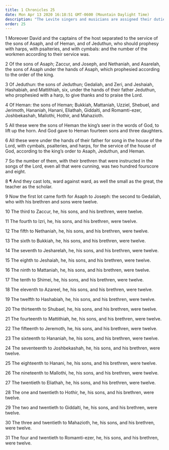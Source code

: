```yaml
---
title: 1 Chronicles 25
date: Mon Apr 13 2020 16:18:51 GMT-0600 (Mountain Daylight Time)
description: "The Levite singers and musicians are assigned their duties by lot."
order: 25
---
```


1 Moreover David and the captains of the host separated to the service of the sons of Asaph, and of Heman, and of Jeduthun, who should prophesy with harps, with psalteries, and with cymbals: and the number of the workmen according to their service was.

2 Of the sons of Asaph; Zaccur, and Joseph, and Nethaniah, and Asarelah, the sons of Asaph under the hands of Asaph, which prophesied according to the order of the king.

3 Of Jeduthun: the sons of Jeduthun; Gedaliah, and Zeri, and Jeshaiah, Hashabiah, and Mattithiah, six, under the hands of their father Jeduthun, who prophesied with a harp, to give thanks and to praise the Lord.

4 Of Heman: the sons of Heman; Bukkiah, Mattaniah, Uzziel, Shebuel, and Jerimoth, Hananiah, Hanani, Eliathah, Giddalti, and Romamti-ezer, Joshbekashah, Mallothi, Hothir, and Mahazioth.

5 All these were the sons of Heman the king’s seer in the words of God, to lift up the horn. And God gave to Heman fourteen sons and three daughters.

6 All these were under the hands of their father for song in the house of the Lord, with cymbals, psalteries, and harps, for the service of the house of God, according to the king’s order to Asaph, Jeduthun, and Heman.

7 So the number of them, with their brethren that were instructed in the songs of the Lord, even all that were cunning, was two hundred fourscore and eight.

8 ¶ And they cast lots, ward against ward, as well the small as the great, the teacher as the scholar.

9 Now the first lot came forth for Asaph to Joseph: the second to Gedaliah, who with his brethren and sons were twelve.

10 The third to Zaccur, he, his sons, and his brethren, were twelve.

11 The fourth to Izri, he, his sons, and his brethren, were twelve.

12 The fifth to Nethaniah, he, his sons, and his brethren, were twelve.

13 The sixth to Bukkiah, he, his sons, and his brethren, were twelve.

14 The seventh to Jesharelah, he, his sons, and his brethren, were twelve.

15 The eighth to Jeshaiah, he, his sons, and his brethren, were twelve.

16 The ninth to Mattaniah, he, his sons, and his brethren, were twelve.

17 The tenth to Shimei, he, his sons, and his brethren, were twelve.

18 The eleventh to Azareel, he, his sons, and his brethren, were twelve.

19 The twelfth to Hashabiah, he, his sons, and his brethren, were twelve.

20 The thirteenth to Shubael, he, his sons, and his brethren, were twelve.

21 The fourteenth to Mattithiah, he, his sons, and his brethren, were twelve.

22 The fifteenth to Jeremoth, he, his sons, and his brethren, were twelve.

23 The sixteenth to Hananiah, he, his sons, and his brethren, were twelve.

24 The seventeenth to Joshbekashah, he, his sons, and his brethren, were twelve.

25 The eighteenth to Hanani, he, his sons, and his brethren, were twelve.

26 The nineteenth to Mallothi, he, his sons, and his brethren, were twelve.

27 The twentieth to Eliathah, he, his sons, and his brethren, were twelve.

28 The one and twentieth to Hothir, he, his sons, and his brethren, were twelve.

29 The two and twentieth to Giddalti, he, his sons, and his brethren, were twelve.

30 The three and twentieth to Mahazioth, he, his sons, and his brethren, were twelve.

31 The four and twentieth to Romamti-ezer, he, his sons, and his brethren, were twelve.

